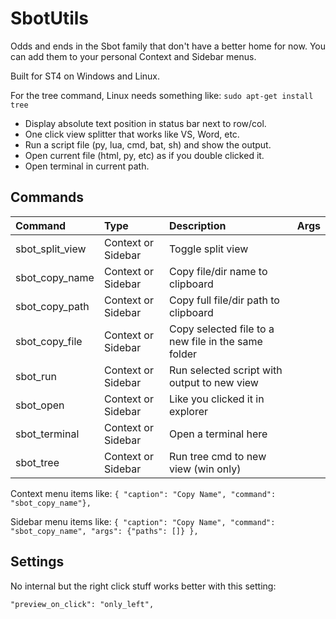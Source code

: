 # SbotUtils

Odds and ends in the Sbot family that don't have a better home for now. You can add them to your personal 
Context and Sidebar menus.

Built for ST4 on Windows and Linux.

For the tree command, Linux needs something like: `sudo apt-get install tree`

- Display absolute text position in status bar next to row/col.
- One click view splitter that works like VS, Word, etc.
- Run a script file (py, lua, cmd, bat, sh) and show the output.
- Open current file (html, py, etc) as if you double clicked it.
- Open terminal in current path.


## Commands
| Command                | Type                | Description                                         | Args      |
| :--------              | :-------            | :-------                                            | :-------  |
| sbot_split_view        | Context or Sidebar  | Toggle split view                                   |           |
| sbot_copy_name         | Context or Sidebar  | Copy file/dir name to clipboard                     |           |
| sbot_copy_path         | Context or Sidebar  | Copy full file/dir path to clipboard                |           |
| sbot_copy_file         | Context or Sidebar  | Copy selected file to a new file in the same folder |           |
| sbot_run               | Context or Sidebar  | Run selected script with output to new view         |           |
| sbot_open              | Context or Sidebar  | Like you clicked it in explorer                     |           |
| sbot_terminal          | Context or Sidebar  | Open a terminal here                                |           |
| sbot_tree              | Context or Sidebar  | Run tree cmd to new view (win only)                 |           |

Context menu items like:
`{ "caption": "Copy Name", "command": "sbot_copy_name"},`

Sidebar menu items like:
`{ "caption": "Copy Name", "command": "sbot_copy_name", "args": {"paths": []} },`


## Settings
No internal but the right click stuff works better with this setting:
```
"preview_on_click": "only_left",
```

